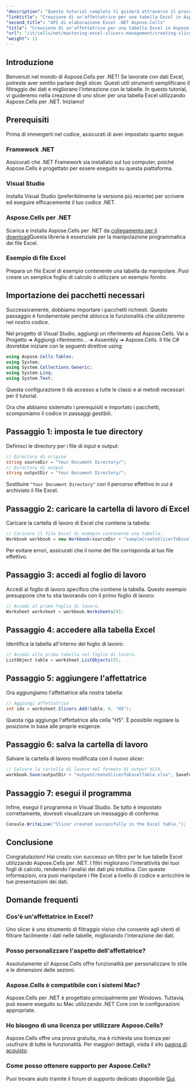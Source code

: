 ```yaml
---
"description": "Questo tutorial completo ti guiderà attraverso il processo di creazione di slicer per le tabelle di Excel utilizzando Aspose.Cells per .NET. Scopri come configurare il tuo ambiente, caricare una cartella di lavoro di Excel e aggiungere slicer interattivi per migliorare le tue capacità di analisi dei dati."
"linktitle": "Creazione di un'affettatrice per una tabella Excel in Aspose.Cells .NET"
"second_title": "API di elaborazione Excel .NET Aspose.Cells"
"title": "Creazione di un'affettatrice per una tabella Excel in Aspose.Cells .NET"
"url": "/it/cells/net/mastering-excel-slicers-management/creating-slicer-for-excel-table/"
"weight": 11
---
```


## Introduzione

Benvenuti nel mondo di Aspose.Cells per .NET! Se lavorate con dati Excel, potreste aver sentito parlare degli slicer. Questi utili strumenti semplificano il filtraggio dei dati e migliorano l'interazione con le tabelle. In questo tutorial, vi guideremo nella creazione di uno slicer per una tabella Excel utilizzando Aspose.Cells per .NET. Iniziamo!

## Prerequisiti

Prima di immergerti nel codice, assicurati di aver impostato quanto segue:

### Framework .NET
Assicurati che .NET Framework sia installato sul tuo computer, poiché Aspose.Cells è progettato per essere eseguito su questa piattaforma.

### Visual Studio
Installa Visual Studio (preferibilmente la versione più recente) per scrivere ed eseguire efficacemente il tuo codice .NET.

### Aspose.Cells per .NET
Scarica e installa Aspose.Cells per .NET da [collegamento per il download](https://releases.aspose.com/cells/net/)Questa libreria è essenziale per la manipolazione programmatica dei file Excel.

### Esempio di file Excel
Prepara un file Excel di esempio contenente una tabella da manipolare. Puoi creare un semplice foglio di calcolo o utilizzare un esempio fornito.

## Importazione dei pacchetti necessari

Successivamente, dobbiamo importare i pacchetti richiesti. Questo passaggio è fondamentale perché sblocca le funzionalità che utilizzeremo nel nostro codice.

Nel progetto di Visual Studio, aggiungi un riferimento ad Aspose.Cells. Vai a Progetto ➔ Aggiungi riferimento... ➔ Assembly ➔ Aspose.Cells. Il file C# dovrebbe iniziare con le seguenti direttive using:

```csharp
using Aspose.Cells.Tables;
using System;
using System.Collections.Generic;
using System.Linq;
using System.Text;
```

Questa configurazione ti dà accesso a tutte le classi e ai metodi necessari per il tutorial.

Ora che abbiamo sistemato i prerequisiti e importato i pacchetti, scomponiamo il codice in passaggi gestibili.

## Passaggio 1: imposta le tue directory

Definisci le directory per i file di input e output:

```csharp
// Directory di origine
string sourceDir = "Your Document Directory/";
// Directory di output
string outputDir = "Your Document Directory/";
```

Sostituire `"Your Document Directory"` con il percorso effettivo in cui è archiviato il file Excel.

## Passaggio 2: caricare la cartella di lavoro di Excel

Caricare la cartella di lavoro di Excel che contiene la tabella:

```csharp
// Caricare il file Excel di esempio contenente una tabella.
Workbook workbook = new Workbook(sourceDir + "sampleCreateSlicerToExcelTable.xlsx");
```

Per evitare errori, assicurati che il nome del file corrisponda al tuo file effettivo.

## Passaggio 3: accedi al foglio di lavoro

Accedi al foglio di lavoro specifico che contiene la tabella. Questo esempio presuppone che tu stia lavorando con il primo foglio di lavoro:

```csharp
// Accedi al primo foglio di lavoro.
Worksheet worksheet = workbook.Worksheets[0];
```

## Passaggio 4: accedere alla tabella Excel

Identifica la tabella all'interno del foglio di lavoro:

```csharp
// Accedi alla prima tabella nel foglio di lavoro.
ListObject table = worksheet.ListObjects[0];
```

## Passaggio 5: aggiungere l'affettatrice

Ora aggiungiamo l'affettatrice alla nostra tabella:

```csharp
// Aggiungi affettatrice
int idx = worksheet.Slicers.Add(table, 0, "H5");
```

Questa riga aggiunge l'affettatrice alla cella "H5". È possibile regolare la posizione in base alle proprie esigenze.

## Passaggio 6: salva la cartella di lavoro

Salvare la cartella di lavoro modificata con il nuovo slicer:

```csharp
// Salvare la cartella di lavoro nel formato di output XLSX.
workbook.Save(outputDir + "outputCreateSlicerToExcelTable.xlsx", SaveFormat.Xlsx);
```

## Passaggio 7: esegui il programma

Infine, esegui il programma in Visual Studio. Se tutto è impostato correttamente, dovresti visualizzare un messaggio di conferma:

```csharp
Console.WriteLine("Slicer created successfully in the Excel table.");
```

## Conclusione

Congratulazioni! Hai creato con successo un filtro per le tue tabelle Excel utilizzando Aspose.Cells per .NET. I filtri migliorano l'interattività dei tuoi fogli di calcolo, rendendo l'analisi dei dati più intuitiva. Con queste informazioni, ora puoi manipolare i file Excel a livello di codice e arricchire le tue presentazioni dei dati.

## Domande frequenti

### Cos'è un'affettatrice in Excel?
Uno slicer è uno strumento di filtraggio visivo che consente agli utenti di filtrare facilmente i dati nelle tabelle, migliorando l'interazione dei dati.

### Posso personalizzare l'aspetto dell'affettatrice?
Assolutamente sì! Aspose.Cells offre funzionalità per personalizzare lo stile e le dimensioni delle sezioni.

### Aspose.Cells è compatibile con i sistemi Mac?
Aspose.Cells per .NET è progettato principalmente per Windows. Tuttavia, può essere eseguito su Mac utilizzando .NET Core con le configurazioni appropriate.

### Ho bisogno di una licenza per utilizzare Aspose.Cells?
Aspose.Cells offre una prova gratuita, ma è richiesta una licenza per usufruire di tutte le funzionalità. Per maggiori dettagli, visita il sito [pagina di acquisto](https://purchase.aspose.com/buy).

### Come posso ottenere supporto per Aspose.Cells?
Puoi trovare aiuto tramite il forum di supporto dedicato disponibile [Qui](https://forum.aspose.com/c/cells/9).